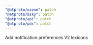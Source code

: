 ```yaml
---
"@atproto/ozone": patch
"@atproto/bsky": patch
"@atproto/api": patch
"@atproto/pds": patch
---
```


Add notification preferences V2 lexicons
